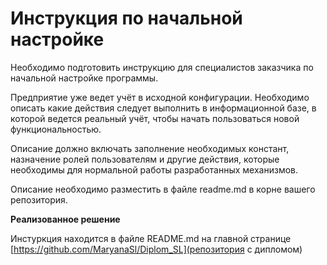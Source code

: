 
# Инструкция по начальной настройке

Необходимо подготовить инструкцию для специалистов заказчика по начальной настройке программы.

Предприятие уже ведет учёт в исходной конфигурации. Необходимо описать какие действия следует выполнить в информационной базе, в которой ведется реальный учёт, чтобы начать пользоваться новой функциональностью.

Описание должно включать заполнение необходимых констант, назначение ролей пользователям и другие действия, которые необходимы для нормальной работы разработанных механизмов.

Описание необходимо разместить в файле readme.md в корне вашего репозитория.


**Реализованное решение**

Инстуркция находится в файле README.md на главной странице [https://github.com/MaryanaSl/Diplom_SL](репозитория с дипломом)
